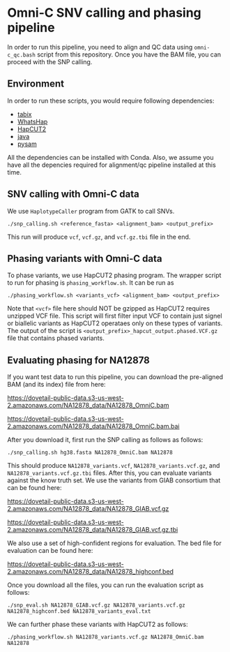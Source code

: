 # Omni-C SNV calling and phasing pipeline

In order to run this pipeline, you need to align and QC data using `omni-c_qc.bash` script from this repository. Once you have the BAM file, you can proceed with the SNP calling. 

## Environment

In order to run these scripts, you would require following dependencies:

- [tabix](https://anaconda.org/bioconda/tabix)
- [WhatsHap](https://whatshap.readthedocs.io/en/latest/)
- [HapCUT2](https://github.com/vibansal/HapCUT2)
- [java](https://anaconda.org/bioconda/java-jdk)
- [pysam](https://pysam.readthedocs.io/en/latest/index.html)

All the dependencies can be installed with Conda. Also, we assume you have all the depencies required for alignment/qc pipeline installed at this time. 

## SNV calling with Omni-C data

We use `HaplotypeCaller` program from GATK to call SNVs.

```
./snp_calling.sh <reference_fasta> <alignment_bam> <output_prefix>
```
This run will produce `vcf`, `vcf.gz`, and `vcf.gz.tbi` file in the end. 

## Phasing variants with Omni-C data

To phase variants, we use HapCUT2 phasing program. The wrapper script to run for phasing is `phasing_workflow.sh`. It can be run as

```
./phasing_workflow.sh <variants_vcf> <alignment_bam> <output_prefix>
```


Note that `<vcf>` file here should NOT be gzipped as HapCUT2 requires unzipped VCF file. This script will first filter input VCF to contain just signel or biallelic variants as HapCUT2 operataes only on these types of variants. The output of the script is `<output_prefix>_hapcut_output.phased.VCF.gz` file that contains phased variants. 

## Evaluating phasing for NA12878

If you want test data to run this pipeline, you can download the pre-aligned BAM (and its index) file from here: 

https://dovetail-public-data.s3-us-west-2.amazonaws.com/NA12878_data/NA12878_OmniC.bam


https://dovetail-public-data.s3-us-west-2.amazonaws.com/NA12878_data/NA12878_OmniC.bam.bai

After you download it, first run the SNP calling as follows as follows:
```
./snp_calling.sh hg38.fasta NA12878_OmniC.bam NA12878
```

This should produce `NA12878_variants.vcf`, `NA12878_variants.vcf.gz`, and `NA12878_variants.vcf.gz.tbi` files. After this, you can evaluate variants against the know truth set. We use the variants from GIAB consortium that can be found here: 

https://dovetail-public-data.s3-us-west-2.amazonaws.com/NA12878_data/NA12878_GIAB.vcf.gz

https://dovetail-public-data.s3-us-west-2.amazonaws.com/NA12878_data/NA12878_GIAB.vcf.gz.tbi

We also use a set of high-confident regions for evaluation. The bed file for evaluation can be found here:

https://dovetail-public-data.s3-us-west-2.amazonaws.com/NA12878_data/NA12878_highconf.bed


Once you download all the files, you can run the evaluation script as follows:

```
./snp_eval.sh NA12878_GIAB.vcf.gz NA12878_variants.vcf.gz NA12878_highconf.bed NA12878_variants_eval.txt
```

We can further phase these variants with HapCUT2 as follows:

```
./phasing_workflow.sh NA12878_variants.vcf.gz NA12878_OmniC.bam NA12878
```

